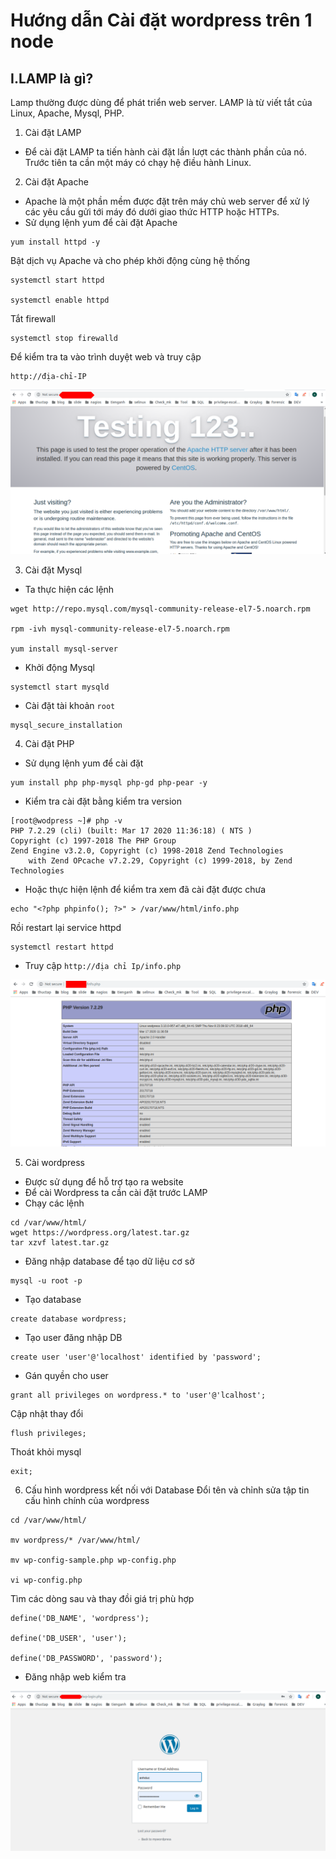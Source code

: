 # Hướng dẫn  Cài đặt wordpress trên 1 node 
## I.LAMP là gì?
Lamp thường được dùng để phát triển web server. LAMP là từ viết tắt của Linux, Apache, Mysql, PHP.

1. Cài đặt LAMP
- Để cài đặt LAMP ta tiến hành cài đặt lần lượt các thành phần của nó. Trước tiên ta cần một máy có chạy hệ điều hành Linux.
2. Cài đặt Apache
- Apache là một phần mềm được đặt trên máy chủ web server để xử lý các yêu cầu gửi tới máy đó dưới giao thức HTTP hoặc HTTPs.
- Sử dụng lệnh yum để cài đặt Apache
```
yum install httpd -y
```
Bật dịch vụ Apache và cho phép khởi động cùng hệ thống
```
systemctl start httpd

systemctl enable httpd
```
Tắt firewall
```
systemctl stop firewalld
```
Để kiểm tra ta vào trình duyệt web và truy cập
```
http://địa-chỉ-IP
```

![](../images/screen.png)

3. Cài đặt Mysql
- Ta thực hiện các lệnh 
```
wget http://repo.mysql.com/mysql-community-release-el7-5.noarch.rpm

rpm -ivh mysql-community-release-el7-5.noarch.rpm

yum install mysql-server
```
- Khởi động Mysql 
```
systemctl start mysqld
```
- Cài đặt tài khoản `root`
``` 
mysql_secure_installation
```

4. Cài đặt PHP 
- Sử dụng lệnh yum để cài đặt 
```
yum install php php-mysql php-gd php-pear -y
```
- Kiểm tra cài đặt bằng kiểm tra version 
```
[root@wodpress ~]# php -v
PHP 7.2.29 (cli) (built: Mar 17 2020 11:36:18) ( NTS )
Copyright (c) 1997-2018 The PHP Group
Zend Engine v3.2.0, Copyright (c) 1998-2018 Zend Technologies
    with Zend OPcache v7.2.29, Copyright (c) 1999-2018, by Zend Technologies
```
- Hoặc thực hiện lệnh để kiểm tra xem đã cài đặt được chưa
```
echo "<?php phpinfo(); ?>" > /var/www/html/info.php
```
Rồi restart lại service httpd 
```
systemctl restart httpd
```
- Truy cập `http://địa chỉ Ip/info.php`

![](../images/screen_1.png)

5. Cài wordpress
- Được sử dụng để hỗ trợ tạo ra website
- Để cài Wordpress ta cần cài đặt trước LAMP
- Chạy các lệnh
```
cd /var/www/html/
wget https://wordpress.org/latest.tar.gz
tar xzvf latest.tar.gz
```
- Đăng nhập database để tạo dữ liệu cơ sở 
```
mysql -u root -p
```
- Tạo database
```
create database wordpress;
```
- Tạo user đăng nhập DB
```
create user 'user'@'localhost' identified by 'password';
```
- Gán quyền cho user 
```
grant all privileges on wordpress.* to 'user'@'lcalhost';
```
Cập nhật thay đổi
```
flush privileges;
```
Thoát khỏi mysql
```
exit;
```

6. Cấu hình wordpress kết nối với Database
Đổi tên và chỉnh sửa tập tin cấu hình chính của wordpress
```
cd /var/www/html/

mv wordpress/* /var/www/html/

mv wp-config-sample.php wp-config.php

vi wp-config.php
```
Tìm các dòng sau và thay đồi giá trị phù hợp
```
define('DB_NAME', 'wordpress');   

define('DB_USER', 'user');     

define('DB_PASSWORD', 'password');     
```
- Đăng nhập web kiểm tra

![](../images/screen_2.png)